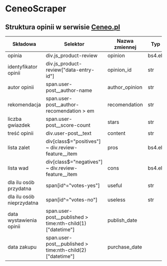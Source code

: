 # CeneoScraper

## Struktura opinii w serwisie [Ceneo.pl](https://www.ceneo.pl/)

|Składowa|Selektor|Nazwa zmiennej|Typ zmiennej|
|--------|--------|--------------|------------|
|opinia|div.js_product-review|opinion|bs4.element.Tag|
|identyfikator opinii|div.js_product-review\["data-entry-id"\]|opinion_id|str|
|autor opinii|span.user-post__author-name|author_opinion|str|
|rekomendacja|span.user-post__author-recomendation > em|recomendation|str|
|liczba gwiazdek|span.user-post__score-count|stars|str|
|treść opinii|div.user-post__text|content|str|
|lista zalet|div[class$="positives"] ~ div.review-feature__item|pros|bs4.element.Tag|
|lista wad|div[class$="negatives"] ~ div.review-feature__item|cons|bs4.element.Tag|
|dla ilu osób przydatna|span[id^="votes-yes"]|useful|str|
|dla ilu osób nieprzydatna|span[id^="votes-no"]|useless|str|
|data wystawienia opinii|span.user-post__published > time:nth-child(1) ["datetime"]|publish_date||
|data zakupu|span.user-post__published > time:nth-child(2) ["datetime"]|purchase_date||


